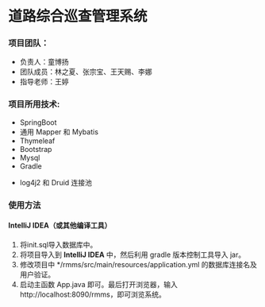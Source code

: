 # 道路综合巡查管理系统

### 项目团队：

- 负责人：童博扬
- 团队成员：林之夏、张宗宝、王天赐、李娜
- 指导老师：王婷

#### 

### 项目所用技术:

- SpringBoot
- 通用 Mapper 和 Mybatis
- Thymeleaf
- Bootstrap
- Mysql
- Gradle

* log4j2 和 Druid 连接池



###  使用方法

#### IntelliJ IDEA（或其他编译工具）

1. 将init.sql导入数据库中。
2. 将项目导入到 **IntelliJ IDEA** 中，然后利用 gradle 版本控制工具导入 jar。
3. 修改项目中 */rmms/src/main/resources/application.yml 的数据库连接名及用户验证。
4. 启动主函数 App.java 即可。最后打开浏览器，输入 http://localhost:8090/rmms，即可浏览系统。
